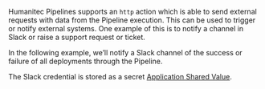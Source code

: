 Humanitec Pipelines supports an `http` action which is able to send external requests with data from the Pipeline execution. This can be used to trigger or notify external systems. One example of this is to notify a channel in Slack or raise a support request or ticket.

In the following example, we’ll notify a Slack channel of the success or failure of all deployments through the Pipeline.

The Slack credential is stored as a secret [Application Shared Value](https://developer.humanitec.com/platform-orchestrator/working-with/shared-values).
